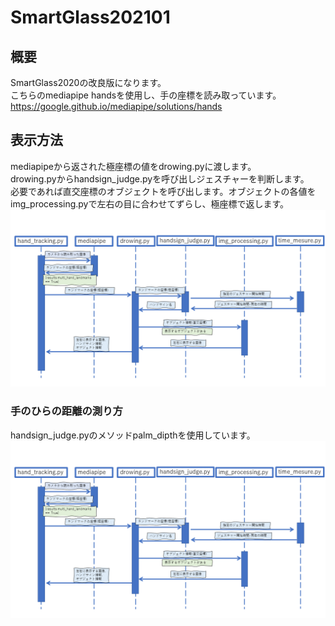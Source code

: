# SmartGlass202101
## 概要
SmartGlass2020の改良版になります。<br>
こちらのmediapipe handsを使用し、手の座標を読み取っています。<br>
https://google.github.io/mediapipe/solutions/hands

## 表示方法
mediapipeから返された極座標の値をdrowing.pyに渡します。<br>
drowing.pyからhandsign_judge.pyを呼び出しジェスチャーを判断します。<br>
必要であれば直交座標のオブジェクトを呼び出します。オブジェクトの各値をimg_processing.pyで左右の目に合わせてずらし、極座標で返します。<br>
![シーケンス図](Discription/SmartGlass202101_sequence01.png)

### 手のひらの距離の測り方
handsign_judge.pyのメソッドpalm_dipthを使用しています。<br>
![palm_dipth解説](Discription/SmartGlass202101_sequence01.png)
